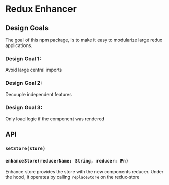 # Redux Enhancer

## Design Goals

The goal of this npm package, is to make it easy to modularize large redux applications.

### Design Goal 1: 
Avoid large central imports

### Design Goal 2: 
Decouple independent features

### Design Goal 3:
Only load logic if the component was rendered

## API

### `setStore(store)`

### `enhanceStore(reducerName: String, reducer: Fn)`
Enhance store provides the store with the new components reducer.
Under the hood, it operates by calling `replaceStore` on the redux-store

